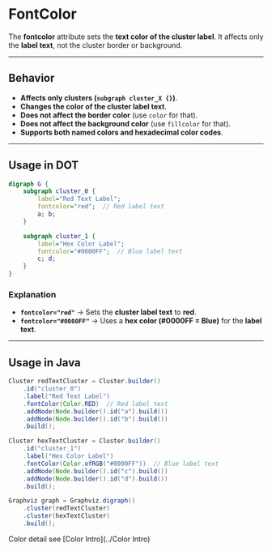 # FontColor

The **fontcolor** attribute sets the **text color of the cluster label**. It affects only the **label text**, not the cluster border or background.

------

## **Behavior**

- **Affects only clusters (`subgraph cluster_X {}`)**.
- **Changes the color of the cluster label text**.
- **Does not affect the border color** (use `color` for that).
- **Does not affect the background color** (use `fillcolor` for that).
- **Supports both named colors and hexadecimal color codes**.

------

## **Usage in DOT**

```dot
digraph G {
    subgraph cluster_0 {
        label="Red Text Label";
        fontcolor="red";  // Red label text
        a; b;
    }

    subgraph cluster_1 {
        label="Hex Color Label";
        fontcolor="#0000FF";  // Blue label text
        c; d;
    }
}
```

### **Explanation**

- **`fontcolor="red"`** → Sets the **cluster label text** to **red**.
- **`fontcolor="#0000FF"`** → Uses a **hex color (#0000FF = Blue)** for the **label text**.

------

## **Usage in Java**

```java
Cluster redTextCluster = Cluster.builder()
    .id("cluster_0")
    .label("Red Text Label")
    .fontColor(Color.RED)  // Red label text
    .addNode(Node.builder().id("a").build())
    .addNode(Node.builder().id("b").build())
    .build();

Cluster hexTextCluster = Cluster.builder()
    .id("cluster_1")
    .label("Hex Color Label")
    .fontColor(Color.ofRGB("#0000FF"))  // Blue label text
    .addNode(Node.builder().id("c").build())
    .addNode(Node.builder().id("d").build())
    .build();

Graphviz graph = Graphviz.digraph()
    .cluster(redTextCluster)
    .cluster(hexTextCluster)
    .build();
```

Color detail see [Color Intro](../Color Intro)